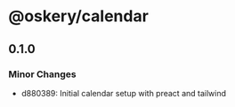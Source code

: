 # @oskery/calendar

## 0.1.0

### Minor Changes

- d880389: Initial calendar setup with preact and tailwind
